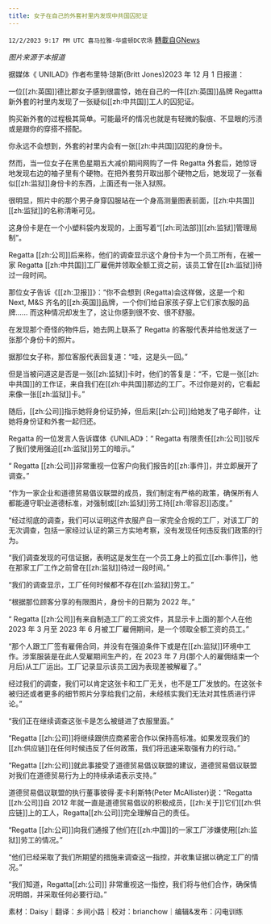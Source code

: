 ```yaml
---
title: 女子在自己的外套衬里内发现中共国囚犯证
---
```

`12/2/2023 9:17 PM UTC 喜马拉雅-华盛顿DC农场` [轉載自GNews](https://gnews.org/articles/2064017)

*图片来源于本报道*


据媒体《 UNILAD》作者布里特·琼斯(Britt Jones)2023 年 12 月 1 日报道：

一位[[zh:英国]]德比郡女子感到很震惊，她在自己的一件[[zh:英国]]品牌 Regattta新外套的衬里内发现了一张疑似[[zh:中共国]]工人的囚犯证。

购买新外套的过程极其简单。可能最坏的情况也就是有轻微的裂痕、不显眼的污渍或是跟你的穿搭不搭配。

你永远不会想到，外套的衬里内会有一张[[zh:中共国]]囚犯的身份卡。

然而，当一位女子在黑色星期五大减价期间网购了一件 Regatta 外套后，她惊讶地发现右边的袖子里有个硬物。在把外套剪开取出那个硬物之后，她发现了一张看似[[zh:监狱]]身份卡的东西，上面还有一张入狱照。

很明显，照片中的那个男子身穿囚服站在一个身高测量图表前面，[[zh:中共国]][[zh:监狱]]的名称清晰可见。

这身份卡是在一个小塑料袋内发现的，上面写着“[[zh:司法部]][[zh:监狱]]管理局制”。

Regatta [[zh:公司]]后来称，他们的调查显示这个身份卡为一个员工所有，在被一家 Regatta [[zh:中共国]]工厂雇佣并领取全额工资之前，该员工曾在[[zh:监狱]]待过一段时间。

那位女子告诉《[[zh:卫报]]》：“你不会想到 (Regatta)会这样做，这是一个和 Next, M&S 齐名的[[zh:英国]]品牌，一个你们给自家孩子穿上它们家衣服的品牌...... 而这种情况却发生了，这让你感到很不安、很不舒服。

在发现那个奇怪的物件后，她去网上联系了 Regatta 的客服代表并给他发送了一张那个身份卡的照片。

据那位女子称，那位客服代表回复道：“哇，这是头一回。”

但是当被问道这是否是一张[[zh:监狱]]卡时，他们的答复是：“不，它是一张[[zh:中共国]]的工作证，来自我们在[[zh:中共国]]那边的工厂。不过你是对的，它看起来像一张[[zh:监狱]]卡。”

随后，[[zh:公司]]指示她将身份证扔掉，但后来[[zh:公司]]给她发了电子邮件，让她将身份证和外套一起归还。

Regatta 的一位发言人告诉媒体《UNILAD》：“ Regatta 有限责任[[zh:公司]]驳斥了我们使用强迫[[zh:监狱]]劳工的暗示。”

“ Regatta [[zh:公司]]非常重视一位客户向我们报告的[[zh:事件]]，并立即展开了调查。”

“作为一家企业和道德贸易倡议联盟的成员，我们制定有严格的政策，确保所有人都能遵守职业道德标准，对强制或[[zh:监狱]]劳工持[[zh:零容忍]]态度。”

“经过彻底的调查，我们可以证明这件衣服产自一家完全合规的工厂，对该工厂的无次调查，包括一家经过认证的第三方实地考察，没有发现任何违反我们政策的行为。

“我们调查发现的可信证据，表明这是发生在一个员工身上的孤立[[zh:事件]]，他在那家工厂工作之前曾在[[zh:监狱]]待过一段时间。”

“我们的调查显示，工厂任何时候都不存在[[zh:监狱]]劳工。”

“根据那位顾客分享的有限图片，身份卡的日期为 2022 年。”

“ Regatta [[zh:公司]]有来自制造工厂的工资文件，其显示卡上面的那个人在他 2023 年 3 月至 2023 年 6 月被工厂雇佣期间，是一个领取全额工资的员工。”

“那个人跟工厂签有雇佣合同，并没有在强迫条件下或是在[[zh:监狱]]环境中工作。涉案服装是在此人受雇期间生产的，在 2023 年 7 月(那个人的雇佣结束一个月后)从工厂运出。工厂记录显示该员工因为表现差被解雇了。”

经过我们的调查，我们可以肯定这张卡和工厂无关，也不是工厂发放的。在这张卡被归还或者更多的细节照片分享给我们之前，未经核实我们无法对其性质进行评论。”

“我们正在继续调查这张卡是怎么被缝进了衣服里面。”

“Regatta [[zh:公司]]将继续跟供应商紧密合作以保持高标准。如果发现我们的[[zh:供应链]]在任何时候违反了任何政策，我们将迅速采取强有力的行动。”

“Regatta [[zh:公司]]就此事接受了道德贸易倡议联盟的建议，道德贸易倡议联盟对我们在道德贸易行为上的持续承诺表示支持。”

道德贸易倡议联盟的执行董事彼得·麦卡利斯特(Peter McAllister)说：“Regatta [[zh:公司]]自 2012 年就一直是道德贸易倡议的积极成员，[[zh:关于]]它们[[zh:供应链]]上的工人，Regatta[[zh:公司]]完全理解自己的责任。

“Regatta [[zh:公司]]向我们通报了他们在[[zh:中国]]的一家工厂涉嫌使用[[zh:监狱]]劳工的情况。”

“他们已经采取了我们所期望的措施来调查这一指控，并收集证据以确定工厂的情况。”

“我们知道，Regatta[[zh:公司]] 非常重视这一指控，我们将与他们合作，确保情况明朗，并采取任何必要行动。”





素材：Daisy｜翻译：乡间小路｜校对：brianchow｜编辑&发布：闪电训练
